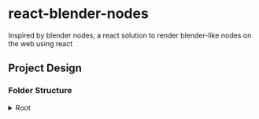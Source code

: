 # react-blender-nodes

Inspired by blender nodes, a react solution to render blender-like nodes on the
web using react

## Project Design

### Folder Structure

<details>
  <summary>Root</summary>

- <details>
    <summary>src</summary>
    
    - <details>
        <summary>components</summary>

        - atoms contains one folder per component (only components that can't be divided further)
          - every folder has the component, its stories, etc
        - molecules contains one folder per component (only components that are only composed of atoms)
          - every folder has the component, its stories, etc
        - organisms contains one folder per component (all other components)
          - every folder has the component, its stories, etc

      </details>

  - state management, global utils

  </details>

- package,git,typescript,vite,prettier,storybook configs
- license (MIT)
- Readme (This page)

</details>
